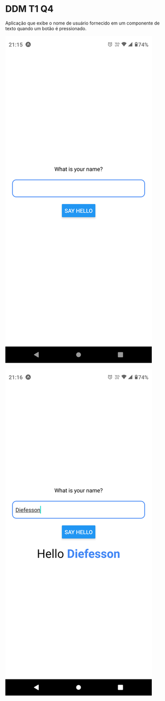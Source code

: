 # DDM T1 Q4

Aplicação que exibe o nome de usuário fornecido em um componente de texto quando um botão é pressionado.

![screenshot 0](screenshots/screenshot-0.png)

![screenshot 1](screenshots/screenshot-1.png)
